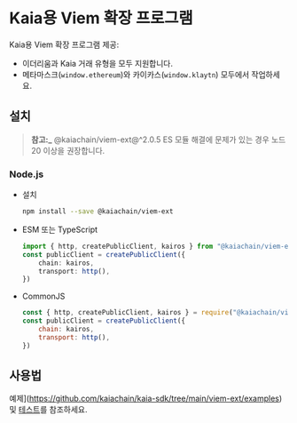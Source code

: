 # Kaia용 Viem 확장 프로그램

Kaia용 Viem 확장 프로그램 제공:

- 이더리움과 Kaia 거래 유형을 모두 지원합니다.
- 메타마스크(`window.ethereum`)와 카이카스(`window.klaytn`) 모두에서 작업하세요.

## 설치

> **참고:_**
> @kaiachain/viem-ext@^2.0.5 ES 모듈 해결에 문제가 있는 경우 노드 20 이상을 권장합니다.

### Node.js

- 설치
  ```sh
  npm install --save @kaiachain/viem-ext
  ```
- ESM 또는 TypeScript
  ```ts
  import { http, createPublicClient, kairos } from "@kaiachain/viem-ext";
  const publicClient = createPublicClient({
      chain: kairos,
      transport: http(),
  })
  ```
- CommonJS
  ```js
  const { http, createPublicClient, kairos } = require("@kaiachain/viem-ext");
  const publicClient = createPublicClient({
      chain: kairos,
      transport: http(),
  })
  ```

## 사용법

예제](https://github.com/kaiachain/kaia-sdk/tree/main/viem-ext/examples) 및 [테스트](https://github.com/kaiachain/kaia-sdk/tree/main/viem-ext/tests)를 참조하세요.